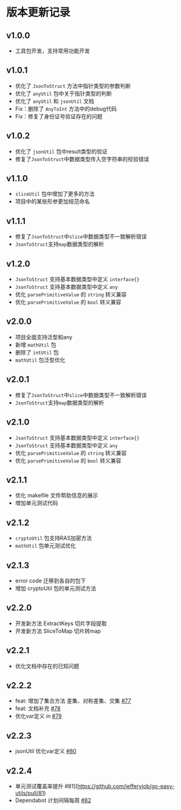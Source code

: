 # 版本更新记录

## v1.0.0
- 工具包开发，支持常用功能开发

## v1.0.1
- 优化了 `JsonToStruct` 方法中指针类型的参数判断
- 优化了 `anyUtil` 包中关于指针类型的判断
- 优化了 `anyUtil` 和 `jsonUtil` 文档
- Fix：删除了 `AnyToInt` 方法中的debug代码
- Fix：修复了身份证号验证存在的问题

## v1.0.2
- 优化了 `jsonUtil` 包中result类型的验证
- 修复了`JsonToStruct`中数据类型传入空字符串的校验错误

## v1.1.0
- `sliceUtil` 包中增加了更多的方法
- 项目中的某些形参更加规范命名

## v1.1.1
- 修复了`JsonToStruct`中`slice`中数据类型不一致解析错误
- `JsonToStruct`支持`map`数据类型的解析

## v1.2.0
- `JsonToStruct` 支持基本数据类型中定义 `interface{}`
- `JsonToStruct` 支持基本数据类型中定义 `any`
- 优化 `parsePrimitiveValue` 的 `string` 转义兼容
- 优化 `parsePrimitiveValue` 的 `bool` 转义兼容

## v2.0.0
- 项目全面支持泛型和any
- 新增 `mathUtil` 包
- 删除了 `intUtil` 包
- `mathUtil` 包泛型优化

## v2.0.1
- 修复了`JsonToStruct`中`slice`中数据类型不一致解析错误
- `JsonToStruct`支持`map`数据类型的解析

## v2.1.0
- `JsonToStruct` 支持基本数据类型中定义 `interface{}`
- `JsonToStruct` 支持基本数据类型中定义 `any`
- 优化 `parsePrimitiveValue` 的 `string` 转义兼容
- 优化 `parsePrimitiveValue` 的 `bool` 转义兼容

## v2.1.1
- 优化 makefile 文件帮助信息的展示
- 增加单元测试代码

## v2.1.2
- `cryptoUtil` 包支持RAS加密方法
- `mathUtil` 包单元测试优化

## v2.1.3
- error code 迁移到各自的包下
- 增加 cryptoUtil 包的单元测试方法

## v2.2.0
- 开发新方法 ExtractKeys 切片字段提取
- 开发新方法 SliceToMap 切片转map

## v2.2.1
- 优化文档中存在的已知问题

## v2.2.2
- feat: 增加了集合方法 差集、对称差集、交集 [#77](https://github.com/jefferyjob/go-easy-utils/pull/77)
- feat: 文档补充  [#78](https://github.com/jefferyjob/go-easy-utils/pull/78)
- 优化var定义 in [#79](https://github.com/jefferyjob/go-easy-utils/pull/79)

## v2.2.3
- jsonUtil 优化var定义 [#80](https://github.com/jefferyjob/go-easy-utils/pull/80)

## v2.2.4
- 单元测试覆盖率提升 #81](https://github.com/jefferyjob/go-easy-utils/pull/81)
- Dependabot 计划间隔每周 [#82](https://github.com/jefferyjob/go-easy-utils/pull/82)